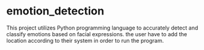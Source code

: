 # emotion_detection
This project utilizes Python programming language to accurately detect and classify emotions based on facial expressions.
the user have to add the location according to their system in order to run the program.

